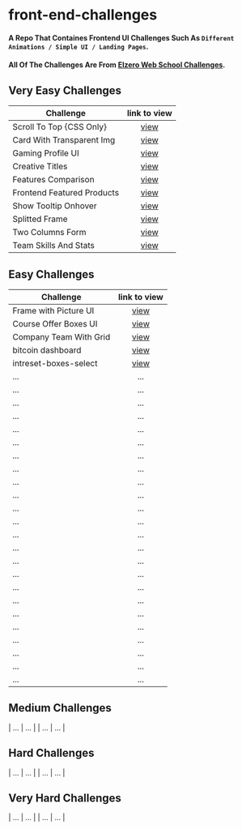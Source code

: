 # front-end-challenges

#### A Repo That Containes Frontend UI Challenges Such As `Different Animations / Simple UI / Landing Pages`.

#### All Of The Challenges Are From  [Elzero Web School Challenges](https://elzero.org/category/challenges/front-end-challenges/).

## Very Easy Challenges

| Challenge | link to view |
|---|:-:|
| Scroll To Top {CSS Only} | [view](https://mohamed-ayman01.github.io/front-end-challenges/Very-Easy/Scroll%20To%20Top%20%7BPure%20CSS%7D/) |
| Card With Transparent Img | [view](https://mohamed-ayman01.github.io/front-end-challenges/Very-Easy/frontend-card-with-transparent-img/) |
| Gaming Profile UI | [view](https://mohamed-ayman01.github.io/front-end-challenges/Very-Easy/Gaming-Profile-UI/) |
| Creative Titles | [view](https://mohamed-ayman01.github.io/front-end-challenges/Very-Easy/frontend-creative-titles/) |
| Features Comparison | [view](https://mohamed-ayman01.github.io/front-end-challenges/Very-Easy/frontend-features-comparison/) |
| Frontend Featured Products | [view](https://mohamed-ayman01.github.io/front-end-challenges/Very-Easy/frontend-featured-products/) |
| Show Tooltip Onhover | [view](https://mohamed-ayman01.github.io/front-end-challenges/Very-Easy/show-tooltip-onhover/) |
| Splitted Frame | [view](https://mohamed-ayman01.github.io/front-end-challenges/Very-Easy/splitted-frame/) |
| Two Columns Form | [view](https://mohamed-ayman01.github.io/front-end-challenges/Very-Easy/two-columns-form/) |
| Team Skills And Stats | [view](https://mohamed-ayman01.github.io/front-end-challenges/Very-Easy/frontend-team-skills-and-stats-design/) |

## Easy Challenges

| Challenge | link to view |
|---|:-:|
| Frame with Picture UI | [view](https://mohamed-ayman01.github.io/front-end-challenges/Easy/frontend-picture-with-frame/) |
| Course Offer Boxes UI | [view](https://mohamed-ayman01.github.io/front-end-challenges/Easy/course-offer-box/) |
| Company Team With Grid | [view](https://mohamed-ayman01.github.io/front-end-challenges/Easy/company-team-with-grid/) |
| bitcoin dashboard | [view](https://mohamed-ayman01.github.io/front-end-challenges/Very-Easy/bitcoin-dashboard/) |
| intreset-boxes-select | [view](https://mohamed-ayman01.github.io/front-end-challenges/Very-Easy/intreset-boxes-select/) |
| ... | ... |
| ... | ... |
| ... | ... |
| ... | ... |
| ... | ... |
| ... | ... |
| ... | ... |
| ... | ... |
| ... | ... |
| ... | ... |
| ... | ... |
| ... | ... |
| ... | ... |
| ... | ... |
| ... | ... |
| ... | ... |
| ... | ... |
| ... | ... |
| ... | ... |
| ... | ... |
| ... | ... |
| ... | ... |
| ... | ... |
| ... | ... |

## Medium Challenges

| ... | ... |
| ... | ... |

## Hard Challenges

| ... | ... |
| ... | ... |

## Very Hard Challenges

| ... | ... |
| ... | ... |
